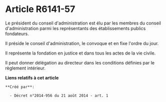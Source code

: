 # Article R6141-57

Le président du conseil d'administration est élu par les membres du conseil d'administration parmi les représentants des
établissements publics fondateurs.

Il préside le conseil d'administration, le convoque et en fixe l'ordre du jour.

Il représente la fondation en justice et dans tous les actes de la vie civile.

Il peut donner délégation au directeur dans les conditions définies par le règlement intérieur.

**Liens relatifs à cet article**

	**Créé par**:

	  - Décret n°2014-956 du 21 août 2014 - art. 1
